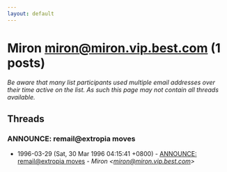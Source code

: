 ```yaml
---
layout: default
---
```


# Miron <miron@miron.vip.best.com> (1 posts)

_Be aware that many list participants used multiple email addresses over their time active on the list. As such this page may not contain all threads available._

## Threads

### ANNOUNCE: remail@extropia moves
+ 1996-03-29 (Sat, 30 Mar 1996 04:15:41 +0800) - [ANNOUNCE: remail@extropia moves](/archive/1996/03/f013bd3f70deb1f6458617a4f78a4f6c66a32cc505224c74294d61f6e1f6f600) - _Miron \<miron@miron.vip.best.com\>_


